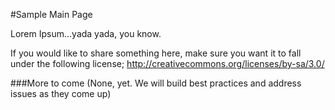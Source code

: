 #Sample Main Page

Lorem Ipsum...yada yada, you know.

If you would like to share something here, make sure you want it to fall under the following license;
http://creativecommons.org/licenses/by-sa/3.0/


###More to come
(None, yet. We will build best practices and address issues as they come up)